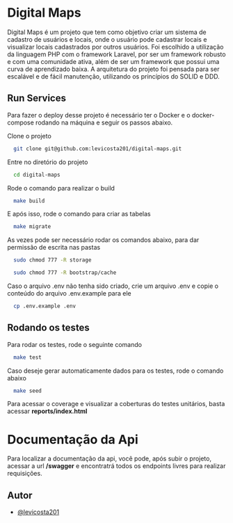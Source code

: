 
# Digital Maps
Digital Maps é um projeto que tem como objetivo criar um sistema de cadastro de usuários e locais, onde o usuário pode cadastrar locais e visualizar locais cadastrados por outros usuários. Foi escolhido a utilização da linguagem PHP com o framework Laravel, por ser um framework robusto e com uma comunidade ativa, além de ser um framework que possui uma curva de aprendizado baixa. A arquitetura do projeto foi pensada para ser escalável e de fácil manutenção, utilizando os princípios do SOLID e DDD.

## Run Services

Para fazer o deploy desse projeto é necessário ter o Docker e o docker-compose rodando na máquina e seguir os passos abaixo.

Clone o projeto

```bash
  git clone git@github.com:levicosta201/digital-maps.git
```

Entre no diretório do projeto

```bash
  cd digital-maps
```

Rode o comando para realizar o build

```bash
  make build
```

E após isso, rode o comando para criar as tabelas

```bash
  make migrate
```

As vezes pode ser necessário rodar os comandos abaixo, para dar
permissão de escrita nas pastas

```bash
  sudo chmod 777 -R storage
```

```bash
  sudo chmod 777 -R bootstrap/cache
```

Caso o arquivo .env não tenha sido criado, crie um arquivo .env e copie o conteúdo do arquivo .env.example para ele

```bash
  cp .env.example .env
``` 

## Rodando os testes

Para rodar os testes, rode o seguinte comando

```bash
  make test
```
Caso deseje gerar automaticamente dados para os testes, rode o comando abaixo

```bash
  make seed
```

Para acessar o coverage e visualizar a coberturas do testes unitários, basta acessar **reports/index.html**


# Documentação da Api
Para localizar a documentação da api, você pode, após subir o projeto, acessar a url **/swagger** e encontratrá todos os endpoints livres para realizar requisições.



## Autor

- [@levicosta201](https://github.com/levicosta201/)




